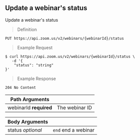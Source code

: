 ## Update a webinar's status

Update a webinar's status

> Definition

```shell
PUT https://api.zoom.us/v2/webinars/{webinarId}/status
```

> Example Request

```shell
$ curl https://api.zoom.us/v2/webinars/{webinarId}/status \
   -d '{
    "status": "string"
}'
```

> Example Response

```text
204 No Content
```

Path Arguments | &nbsp;
--- | ---
webinarId **required** | The webinar ID

Body Arguments | &nbsp;
--- | ---
status *optional* | <div class="enum">`end` end a webinar<br/></div>

